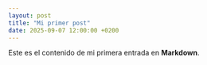 ```yaml
---
layout: post
title: "Mi primer post"
date: 2025-09-07 12:00:00 +0200
---
```

Este es el contenido de mi primera entrada en **Markdown**.
